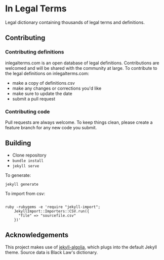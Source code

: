 # In Legal Terms

Legal dictionary containing thousands of legal terms and definitions.

## Contributing

### Contributing definitions

inlegalterms.com is an open database of legal definitions. Contributions are welcomed and will be shared with the community at large. To contribute to the legal definitions on inlegalterms.com:

- make a copy of definitions.csv
- make any changes or corrections you'd like
- make sure to update the date
- submit a pull request

### Contributing code

Pull requests are always welcome. To keep things clean, please create a feature branch for any new code you submit.

## Building

- Clone repository
- `bundle install`
- `jekyll serve`

To generate:

`jekyll generate`

To import from csv:

~~~~

ruby -rubygems -e 'require "jekyll-import";
    JekyllImport::Importers::CSV.run({
      "file" => "sourcefile.csv"
    })'
~~~~

## Acknowledgements

This project makes use of [jekyll-algolia][1], which plugs into the default Jekyll theme. Source data is Black Law's dictionary.

[1]: https://community.algolia.com/jekyll-algolia/
